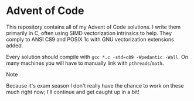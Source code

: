 # Advent of Code

This repository contains all of my Advent of Code solutions. I write
them primarily in C, often using SIMD vectorization intrinsics to help.
They comply to ANSI C89 and POSIX 1c with GNU vectorization extensions
added.

Every solution should compile with `gcc *.c -std=c89 -Wpedantic -Wall`.
On many machines you will have to manually link with `pthreads`/`math`.

> [!NOTE]
> Because it's exam season I don't really have the chance to work on
> these much right now; I'll continue and get caught up in a bit!
